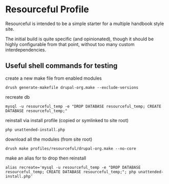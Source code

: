 # Resourceful Profile

Resourceful is intended to be a simple starter for a multiple handbook style site.

The initial build is quite specific (and opinionated), though it should be highly configurable from that point, without too many custom interdependencies.

## Useful shell commands for testing

create a new make file from enabled modules

    drush generate-makefile drupal-org.make --exclude-versions

recreate db

    mysql -u resourceful_temp -e "DROP DATABASE resourceful_temp; CREATE DATABASE resourceful_temp;"

reinstall via install profile (copied or symlinked to site root)

    php unattended-install.php

download all the modules (from site root)

    drush make profiles/resourceful/drupal-org.make --no-core

make an alias for to drop then reinstall

    alias recreate='mysql -u resourceful_temp -e "DROP DATABASE resourceful_temp; CREATE DATABASE resourceful_temp;"; php unattended-install.php'



